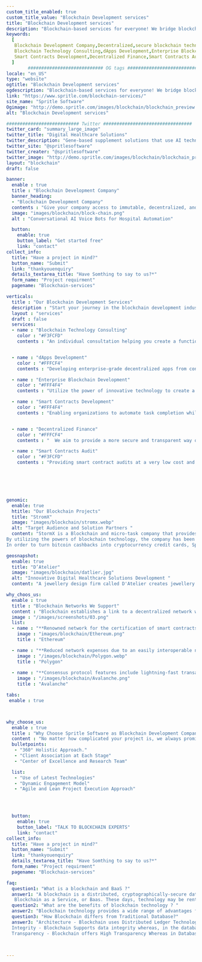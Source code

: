 ```yaml
---
custom_title_enabled: true
custom_title_value: "Blockchain Development services"
title: "Blockchain Development services"
description: "Blockchain-based services for everyone! We bridge blockchain technology with innovation and offer best blockchain-based services to companies and businesses"
keywords:
  [
   Blockchain Development Company,Decentralized,secure blockchain technologies,
   Blockchain Technology Consulting,dApps Development,Enterprise Blockchain Development,
   Smart Contracts Development,Decentralized Finance,Smart Contracts Audit,Ethereum,Polygon,Avalanche
  ]
        ############################ OG tags #################################
locale: "en_US"
type: "website"
ogtitle: "Blockchain Development services"
ogdescription: "Blockchain-based services for everyone! We bridge blockchain technology with innovation and offer best blockchain-based services to companies and businesses" 
link: "https://www.spritle.com/blockchain-services/"
site_name: "Spritle Software"
Ogimage: "http://demo.spritle.com/images/blockchain/blockchain_preview.webp.pagespeed.ce.WkfbS_QTE-.webp"
alt: "Blockchain Development services" 

########################### Twitter #################################
twitter_card: "summary_large_image"
twitter_title: "Digital Healthcare Solutions" 
twitter_description: "Gene-based supplement solutions that use AI technology in Healthcare.We are HIPAA certified and offer custom built digital healthcare solutions for hospitals to improve their performance." 
twitter_site: "@spritlesoftware"
twitter_creater: "@spritlesoftware"
twitter_image: "http://demo.spritle.com/images/blockchain/blockchain_preview.webp.pagespeed.ce.WkfbS_QTE-.webp" 
layout: "blockchain"
draft: false

banner:
  enable : true
  title : "Blockchain Development Company"
  banner_heading:
  - "Blockchain Development Company"
  contents : "Give your company access to immutable, decentralized, and secure blockchain technologies. With our broad range of blockchain development services, we aid startups, companies, and enterprises in creating more automated, transparent, and effective versions of their operations."
  image: "images/blockchain/block-chain.png"
  alt : "Conversational AI Voice Bots for Hospital Automation"

  button:
    enable: true
    button_label: "Get started free"
    link: "contact"
collect_info:
  title: "Have a project in mind?"
  button_name: "Submit"
  link: "thankyouenquiry"
  details_textarea_title: "Have Somthing to say to us?*"
  form_name: "Project requirment"
  pagename: "Blockchain-services"

verticals:
  title : "Our Blockchain Development Services"
  description : "Start your journey in the blockchain development industry. Blockchain development services help to create decentralized apps that provide increased traceability and security of data and transactions."
  layout : "services"
  draft : false
  services:
  - name : "Blockchain Technology Consulting"
    color : "#F3FCFD"
    contents : "An individual consultation helping you create a functional blockchain business network that is safe, democratic, and cutting edge."


  - name : "dApps Development"
    color : "#FFFCF4"
    contents : "Developing enterprise-grade decentralized apps from conception to design, development to support, customers to speed up, the proper time to market, and ROI maximization."

  - name : "Enterprise Blockchain Development"
    color : "#FFF4F4"
    contents : "Utilize the power of innovative technology to create a long-lasting blockchain solution."

  - name : "Smart Contracts Development"
    color : "#FFF4F4"
    contents : "Enabling organizations to automate task completion while preserving the integrity of multi-party contracts."


  - name : "Decentralized Finance"
    color : "#FFFCF4"
    contents : "  We aim to provide a more secure and transparent way of transaction with the use of blockchain technology"

  - name : "Smart Contracts Audit"
    color : "#F3FCFD"
    contents : "Providing smart contract audits at a very low cost and with security. With frequent auditing reports, you may complete your task quickly."

  




genomic:
  enable: true
  htitle: "Our Blockchain Projects"
  title: "StromX"
  image: "images/blockchain/stromx.webp"
  alt: "Target Audience and Solution Partners "
  content: "StormX is a Blockchain and micro-task company that provides crypto cashback.
By utilizing the powers of blockchain technology, the company has been able to offer rewards.
In order to turn bitcoin cashbacks into cryptocurrency credit cards, Spritle assists StromX."

geosnapshot:
  enable: true
  title: "D’Atelier"
  image: "images/blockchain/datlier.jpg"
  alt: "Innovative Digital Healthcare Solutions Development "
  content: "A jewellery design firm called D'Atelier creates jewellery for clients on their specific requests. By developing an NFT marketplace where they may sell their unique creations as digital assets, Spritle assists them"

why_choos_us:
  enable : true
  title : "Blockchain Networks We Support"
  content : "Blockchain establishes a link to a decentralized network where users may transmit transactions and create apps without the need for a server or centralized control. Make use of our extensive network assistance for you"
  image : "/images/screenshots/03.png" 
  list:
  - name : "**Renowned network for the certification of smart contracts and transactions involving digital assets**"
    image : "images/blockchain/Ethereum.png" 
    title : "Ethereum" 

  - name : "**Reduced network expenses due to an easily interoperable network**"
    image : "/images/blockchain/Polygon.webp"
    title : "Polygon"  
      
  - name : "**Consensus protocol features include lightning-fast transactions**"
    image : "/images/blockchain/Avalanche.png"
    title : "Avalanche"

tabs:
 enable : true



why_choose_us:
  enable : true
  title : "Why Choose Spritle Software as Blockchain Development Company?"
  content : "No matter how complicated your project is, we always promise to deliver results. We deliver on our promises and live out what we teach. The first 15 days of blockchain development services from Spritle are entirely free. During this time, your team has the opportunity to observe Spritle's working methods and communication techniques."
  bulletpoints: 
   - "360° Holistic Approach."
   - "Client Association at Each Stage"
   - "Center of Excellence and Research Team"

  list:
   - "Use of Latest Technologies"
   - "Dynamic Engagement Model"
   - "Agile and Lean Project Execution Approach"


  

  button:
    enable: true
    button_label: "TALK TO BLOCKCHAIN EXPERTS"
    link: "contact"
collect_info:
  title: "Have a project in mind?"
  button_name: "Submit"
  link: "thankyouenquiry"
  details_textarea_title: "Have Somthing to say to us?*"
  form_name: "Project requirment"
  pagename: "Blockchain-services"

faq:
  question1: "What is a blockchain and BaaS ?"
  answer1: "A blockchain is a distributed, cryptographically-secure database structure that allows network participants to establish a trusted and immutable record of transactional data without the need for intermediaries.<br></br>
   Blockchain as a Service, or Baas. These days, technology may be rented, much as how Blockchain-as-a-Service enables businesses to rent cloud-based blockchain infrastructure."
  question2: "What are the benefits of blockchain technology ? "
  answer2: "Blockchain technology provides a wide range of advantages for both local communities and multinational corporations. Trusted data coordination, attack resistance, shared IT infrastructure, tokenization, and built-in incentivization are some of a blockchain's most often mentioned advantages."
  question3: "How Blockchain differs from Traditional Database?"
  answer3: "Architecture - Blockchain uses Distributed Ledger Technology whereas Database utilizes client-server architecture.<br></br>
  Integrity - Blockchain Supports data integrity whereas, in the database, there is a possibility for malicious activity.<br></br>
  Transparency - Blockchain offers High Transparency Whereas in Database admin has the control."
  

  
---
```

